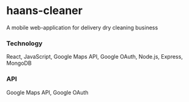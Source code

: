 # haans-cleaner
A mobile web-application for delivery dry cleaning business

### Technology
React, JavaScript, Google Maps API, Google OAuth, Node.js, Express, MongoDB

### API
Google Maps API, Google OAuth
